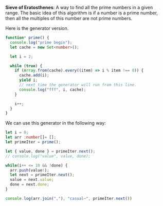 **Sieve of Eratosthenes**: A way to find all the prime numbers in a given range. The basic idea of this algorithm is if a number is a prime number, then all the multiples of this number are not prime numbers. 

Here is the generator version.

```typescript
function* prime() {
  console.log("prime begin");
  let cache = new Set<number>();

  let i = 2;

  while (true) {
    if (Array.from(cache).every((item) => i % item !== 0)) {
      cache.add(i);
      yield i;
      // next time the generator will run from this line.
      console.log("fff", i, cache);
    }

    i++;
  }
}
```

We can use this generator in the following way:

```typescript
let i = 0;
let arr :number[]= [];
let primeIter = prime();

let { value, done } = primeIter.next();
// console.log("value", value, done);

while(i++ <= 10 && !done) {
  arr.push(value!);
  let next = primeIter.next();
  value = next.value;
  done = next.done;
}

console.log(arr.join(","), "casual~", primeIter.next())
```
